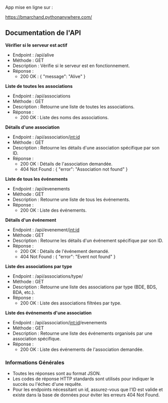 App mise en ligne sur :

https://bmarchand.pythonanywhere.com/


## Documentation de l'API

**Vérifier si le serveur est actif**
- Endpoint : /api/alive
- Méthode : GET
- Description : Vérifie si le serveur est en fonctionnement.
- Réponse :
  - 200 OK : { "message": "Alive" }

**Liste de toutes les associations**
- Endpoint : /api/associations
- Méthode : GET
- Description : Retourne une liste de toutes les associations.
- Réponse :
  - 200 OK : Liste des noms des associations.

**Détails d'une association**
- Endpoint : /api/association/<int:id>
- Méthode : GET
- Description : Retourne les détails d'une association spécifique par son ID.
- Réponse :
  - 200 OK : Détails de l'association demandée.
  - 404 Not Found : { "error": "Association not found" }

**Liste de tous les événements**
- Endpoint : /api/evenements
- Méthode : GET
- Description : Retourne une liste de tous les événements.
- Réponse :
  - 200 OK : Liste des événements.

**Détails d'un événement**
- Endpoint : /api/evenement/<int:id>
- Méthode : GET
- Description : Retourne les détails d'un événement spécifique par son ID.
- Réponse :
  - 200 OK : Détails de l'événement demandé.
  - 404 Not Found : { "error": "Event not found" }

**Liste des associations par type**
- Endpoint : /api/associations/type/<type>
- Méthode : GET
- Description : Retourne une liste des associations par type (BDE, BDS, BDA, etc.).
- Réponse :
  - 200 OK : Liste des associations filtrées par type.

**Liste des événements d'une association**
- Endpoint : /api/association/<int:id>/evenements
- Méthode : GET
- Description : Retourne une liste des événements organisés par une association spécifique.
- Réponse :
  - 200 OK : Liste des événements de l'association demandée.

### Informations Générales

- Toutes les réponses sont au format JSON.
- Les codes de réponse HTTP standards sont utilisés pour indiquer le succès ou l'échec d'une requête.
- Pour les endpoints nécessitant un id, assurez-vous que l'ID est valide et existe dans la base de données pour éviter les erreurs 404 Not Found.
